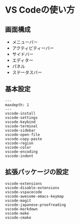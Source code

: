 # VS Codeの使い方

## 画面構成

- メニューバー
- アクティビティーバー
- サイドバー
- エディター
- パネル
- ステータスバー

## 基本設定

```{toctree}
---
maxdepth: 1
---
vscode-install
vscode-settings
vscode-keybind
vscode-terminal
vscode-sidebar
vscode-open-file
vscode-copy-paste
vscode-region
vscode-color
vscode-encoding
vscode-indent
```

## 拡張パッケージの設定

```{toctree}
vscode-extensions
vscode-disable-extensions
vscode-vspacecode
vscode-awesome-emacs-keymap
vscode-magit
vscode-japanese-proofreading
vscode-markdown
vscode-make
vscode-cmake
```
